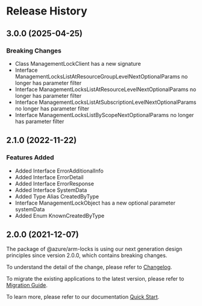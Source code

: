 # Release History
    
## 3.0.0 (2025-04-25)
    
### Breaking Changes

  - Class ManagementLockClient has a new signature
  - Interface ManagementLocksListAtResourceGroupLevelNextOptionalParams no longer has parameter filter
  - Interface ManagementLocksListAtResourceLevelNextOptionalParams no longer has parameter filter
  - Interface ManagementLocksListAtSubscriptionLevelNextOptionalParams no longer has parameter filter
  - Interface ManagementLocksListByScopeNextOptionalParams no longer has parameter filter
    
    
## 2.1.0 (2022-11-22)
    
### Features Added

  - Added Interface ErrorAdditionalInfo
  - Added Interface ErrorDetail
  - Added Interface ErrorResponse
  - Added Interface SystemData
  - Added Type Alias CreatedByType
  - Interface ManagementLockObject has a new optional parameter systemData
  - Added Enum KnownCreatedByType
    
    
## 2.0.0 (2021-12-07)

The package of @azure/arm-locks is using our next generation design principles since version 2.0.0, which contains breaking changes.

To understand the detail of the change, please refer to [Changelog](https://aka.ms/js-track2-changelog).

To migrate the existing applications to the latest version, please refer to [Migration Guide](https://aka.ms/js-track2-migration-guide).

To learn more, please refer to our documentation [Quick Start](https://aka.ms/azsdk/js/mgmt/quickstart).
